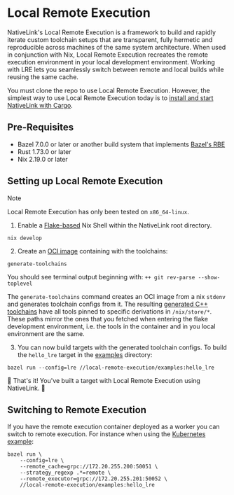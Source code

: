 # Local Remote Execution

NativeLink's Local Remote Execution is a framework to build and rapidly iterate
custom toolchain setups that are transparent, fully hermetic and reproducible
across machines of the same system architecture. When used in conjunction with Nix,
Local Remote Execution recreates the remote execution environment in your local
development environment. Working with LRE lets you seamlessly switch between remote
and local builds while reusing the same cache.

You must clone the repo to use Local Remote Execution. However, the simplest way to use Local Remote Execution today is to [install and start NativeLink with Cargo](https://github.com/TraceMachina/nativelink?tab=readme-ov-file#-installing-with-cargo).
## Pre-Requisites


- Bazel 7.0.0 or later or another build system that implements [Bazel's RBE](https://bazel.build/remote/rbe)
- Rust 1.73.0 or later
- Nix 2.19.0 or later


## Setting up Local Remote Execution

> [!Note]
> Local Remote Execution has only been tested on `x86_64-linux`.

1. Enable a [Flake-based](https://nixos.wiki/wiki/Development_environment_with_nix-shell) Nix Shell within the NativeLink root directory.

```shell
nix develop
```
2. Create an [OCI image](https://opencontainers.org/) containing with the toolchains:

```shell
generate-toolchains
```

You should see terminal output beginning with:
`++ git rev-parse --show-toplevel`


The `generate-toolchains` command creates an OCI image from a nix `stdenv` and
generates toolchain configs from it. The resulting [generated C++ toolchains](
./generated/cc/BUILD) have all tools pinned to specific derivations in
`/nix/store/*`. These paths mirror the ones that you fetched when entering the
flake development environment, i.e. the tools in the container and in you local
environment are the same.

3. You can now build targets with the generated toolchain configs. To build the `hello_lre` target in the [examples](./examples/) directory:

```shell
bazel run --config=lre //local-remote-execution/examples:hello_lre
```
🎉 That's it! You've built a target with Local Remote Execution using NativeLink. 🎉

## Switching to Remote Execution

If you have the remote execution container deployed as a worker you can switch
to remote execution. For instance when using the [Kubernetes example](../deployment-examples/kubernetes):

```shell
bazel run \
    --config=lre \
    --remote_cache=grpc://172.20.255.200:50051 \
    --strategy_regexp .*=remote \
    --remote_executor=grpc://172.20.255.201:50052 \
    //local-remote-execution/examples:hello_lre
```
